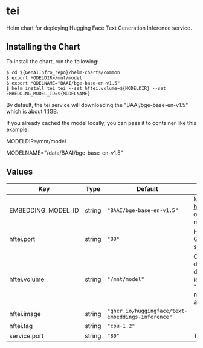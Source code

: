 # tei

Helm chart for deploying Hugging Face Text Generation Inference service.

## Installing the Chart

To install the chart, run the following:

```console
$ cd ${GenAIInfro_repo}/helm-charts/common
$ export MODELDIR=/mnt/model
$ export MODELNAME="BAAI/bge-base-en-v1.5"
$ helm install tei tei --set hftei.volume=${MODELDIR} --set EMBEDDING_MODEL_ID=${MODELNAME}
```

By default, the tei service will downloading the "BAAI/bge-base-en-v1.5" which is about 1.1GB.

If you already cached the model locally, you can pass it to container like this example:

MODELDIR=/mnt/model

MODELNAME="/data/BAAI/bge-base-en-v1.5"

## Values

| Key                                 | Type   | Default                                           | Description                                                                                                                              |
| ----------------------------------- | ------ | ------------------------------------------------- | ---------------------------------------------------------------------------------------------------------------------------------------- |
| EMBEDDING_MODEL_ID | string | `"BAAI/bge-base-en-v1.5"`                         | Models id from https://huggingface.co/, or predownloaded model directory                                                                 |
| hftei.port                          | string | `"80"`                                            | Hugging Face Text Generation Inference service port                                                                                      |
| hftei.volume                        | string | `"/mnt/model"`                                    | Cached models directory, tei will not download if the model is cached here. The "volume" will be mounted to container as /data directory |
| hftei.image                         | string | `"ghcr.io/huggingface/text-embeddings-inference"` |                                                                                                                                          |
| hftei.tag                           | string | `"cpu-1.2"`                                       |                                                                                                                                          |
| service.port                        | string | `"80"`                                            | The service port                                                                                                                         |
